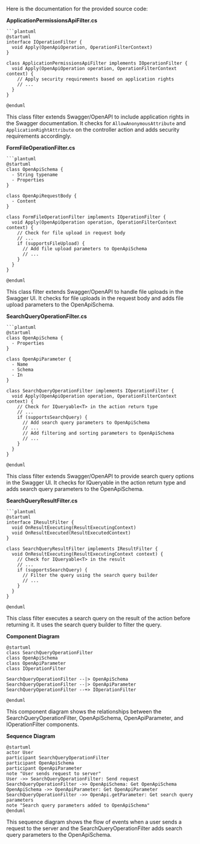 Here is the documentation for the provided source code:

**ApplicationPermissionsApiFilter.cs**
```
```plantuml
@startuml
interface IOperationFilter {
  void Apply(OpenApiOperation, OperationFilterContext)
}

class ApplicationPermissionsApiFilter implements IOperationFilter {
  void Apply(OpenApiOperation operation, OperationFilterContext context) {
    // Apply security requirements based on application rights
    // ...
  }
}

@enduml
```
This class filter extends Swagger/OpenAPI to include application rights in the Swagger documentation. It checks for `AllowAnonymousAttribute` and `ApplicationRightAttribute` on the controller action and adds security requirements accordingly.

**FormFileOperationFilter.cs**
```
```plantuml
@startuml
class OpenApiSchema {
  - String typename
  - Properties
}

class OpenApiRequestBody {
  - Content
}

class FormFileOperationFilter implements IOperationFilter {
  void Apply(OpenApiOperation operation, OperationFilterContext context) {
    // Check for file upload in request body
    // ...
    if (supportsFileUpload) {
      // Add file upload parameters to OpenApiSchema
      // ...
    }
  }
}

@enduml
```
This class filter extends Swagger/OpenAPI to handle file uploads in the Swagger UI. It checks for file uploads in the request body and adds file upload parameters to the OpenApiSchema.

**SearchQueryOperationFilter.cs**
```
```plantuml
@startuml
class OpenApiSchema {
  - Properties
}

class OpenApiParameter {
  - Name
  - Schema
  - In
}

class SearchQueryOperationFilter implements IOperationFilter {
  void Apply(OpenApiOperation operation, OperationFilterContext context) {
    // Check for IQueryable<T> in the action return type
    // ...
    if (supportsSearchQuery) {
      // Add search query parameters to OpenApiSchema
      // ...
      // Add filtering and sorting parameters to OpenApiSchema
      // ...
    }
  }
}

@enduml
```
This class filter extends Swagger/OpenAPI to provide search query options in the Swagger UI. It checks for IQueryable<T> in the action return type and adds search query parameters to the OpenApiSchema.

**SearchQueryResultFilter.cs**
```
```plantuml
@startuml
interface IResultFilter {
  void OnResultExecuting(ResultExecutingContext)
  void OnResultExecuted(ResultExecutedContext)
}

class SearchQueryResultFilter implements IResultFilter {
  void OnResultExecuting(ResultExecutingContext context) {
    // Check for IQueryable<T> in the result
    // ...
    if (supportsSearchQuery) {
      // Filter the query using the search query builder
      // ...
    }
  }
}

@enduml
```
This class filter executes a search query on the result of the action before returning it. It uses the search query builder to filter the query.

**Component Diagram**

```plantuml
@startuml
class SearchQueryOperationFilter
class OpenApiSchema
class OpenApiParameter
class IOperationFilter

SearchQueryOperationFilter --|> OpenApiSchema
SearchQueryOperationFilter --|> OpenApiParameter
SearchQueryOperationFilter --+> IOperationFilter

@enduml
```
This component diagram shows the relationships between the SearchQueryOperationFilter, OpenApiSchema, OpenApiParameter, and IOperationFilter components.

**Sequence Diagram**

```plantuml
@startuml
actor User
participant SearchQueryOperationFilter
participant OpenApiSchema
participant OpenApiParameter
note "User sends request to server"
User ->> SearchQueryOperationFilter: Send request
SearchQueryOperationFilter ->> OpenApiSchema: Get OpenApiSchema
OpenApiSchema ->> OpenApiParameter: Get OpenApiParameter
SearchQueryOperationFilter ->> OpenApi.getParameter: Get search query parameters
note "Search query parameters added to OpenApiSchema"
@enduml
```
This sequence diagram shows the flow of events when a user sends a request to the server and the SearchQueryOperationFilter adds search query parameters to the OpenApiSchema.